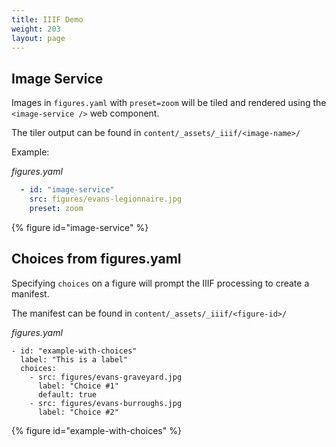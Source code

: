 ```yaml
---
title: IIIF Demo
weight: 203
layout: page
---
```


## Image Service
Images in `figures.yaml` with `preset=zoom` will be tiled and rendered using the `<image-service />` web component.

The tiler output can be found in `content/_assets/_iiif/<image-name>/`

Example:

_figures.yaml_
```yaml
  - id: "image-service"
    src: figures/evans-legionnaire.jpg
    preset: zoom
```

{% figure id="image-service" %}

## Choices from figures.yaml
Specifying `choices` on a figure will prompt the IIIF processing to create a manifest.

The manifest can be found in `content/_assets/_iiif/<figure-id>/`

_figures.yaml_
```
- id: "example-with-choices"
  label: "This is a label"
  choices:
    - src: figures/evans-graveyard.jpg
      label: "Choice #1"
      default: true
    - src: figures/evans-burroughs.jpg
      label: "Choice #2"
```

{% figure id="example-with-choices" %}
